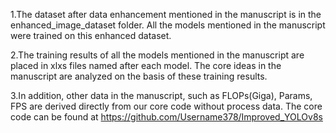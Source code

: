 1.The dataset after data enhancement mentioned in the manuscript is in the enhanced_image_dataset folder. All the models mentioned in the manuscript were trained on this enhanced dataset.

2.The training results of all the models mentioned in the manuscript are placed in xlxs files named after each model. The core ideas in the manuscript are analyzed on the basis of these training results.

3.In addition, other data in the manuscript, such as FLOPs(Giga), Params, FPS are derived directly from our core code without process data. The core code can be found at https://github.com/Username378/Improved_YOLOv8s
